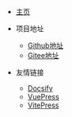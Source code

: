 <!-- _navbar.md -->
* [主页](/)

* 项目地址
  * [Github地址](https://github.com/flame160/flame-blog)
  * [Gitee地址](https://gitee.com/flame160/flame-blog)

* 友情链接
  * [Docsify](https://docsify.js.org/#/zh-cn/)
  * [VuePress](http://caibaojian.com/vuepress/)
  * [VitePress](https://vitejs.cn/vitepress/)

  
